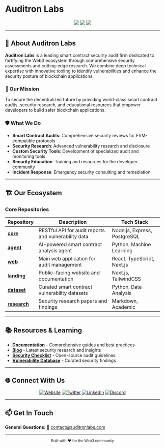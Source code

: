 # Auditron Labs

<div align="center">
  <img src="https://img.shields.io/badge/Smart%20Contract-Security-blue?style=for-the-badge" />
  <img src="https://img.shields.io/badge/Blockchain-Audits-green?style=for-the-badge" />
  <img src="https://img.shields.io/badge/DeFi-Security-orange?style=for-the-badge" />
</div>

---

## 🔐 About Auditron Labs

**Auditron Labs** is a leading smart contract security audit firm dedicated to fortifying the Web3 ecosystem through comprehensive security assessments and cutting-edge research. We combine deep technical expertise with innovative tooling to identify vulnerabilities and enhance the security posture of blockchain applications.

### 🎯 Our Mission
To secure the decentralized future by providing world-class smart contract audits, security research, and educational resources that empower developers to build safer blockchain applications.

### 🛡️ What We Do
- **Smart Contract Audits**: Comprehensive security reviews for EVM-compatible protocols
- **Security Research**: Advanced vulnerability research and disclosure
- **Custom Security Tools**: Development of specialized audit and monitoring tools
- **Security Education**: Training and resources for the developer community
- **Incident Response**: Emergency security consulting and remediation

---

## 🏗️ Our Ecosystem

### Core Repositories

| Repository | Description | Tech Stack |
|------------|-------------|------------|
| **[core](https://github.com/AuditronLabs/core)** | RESTful API for audit reports and vulnerability data | Node.js, Express, PostgreSQL |
| **[agent](https://github.com/AuditronLabs/agent)** | AI-powered smart contract analysis agent | Python, Machine Learning |
| **[web](https://github.com/AuditronLabs/web)** | Main web application for audit management | React, TypeScript, Next.js |
| **[landing](https://github.com/AuditronLabs/landing)** | Public-facing website and documentation | Next.js, TailwindCSS |
| **[dataset](https://github.com/AuditronLabs/dataset)** | Curated smart contract vulnerability datasets | Python, Data Analysis |
| **[research](https://github.com/AuditronLabs/research)** | Security research papers and findings | Markdown, Academic |

---

## 📚 Resources & Learning

- **[Documentation](https://docs.auditronlabs.com)** - Comprehensive guides and best practices
- **[Blog](https://blog.auditronlabs.com)** - Latest security research and insights
- **[Security Checklist](https://checklist.auditronlabs.com)** - Open-source audit guidelines
- **[Vulnerability Database](https://vulndb.auditronlabs.com)** - Curated security findings

---

## 🌐 Connect With Us

<div align="center">

[![Website](https://img.shields.io/badge/Website-auditronlabs.com-blue?style=for-the-badge)](https://auditronlabs.com)
[![Twitter](https://img.shields.io/badge/Twitter-@AuditronLabs-1DA1F2?style=for-the-badge&logo=twitter)](https://twitter.com/)
[![LinkedIn](https://img.shields.io/badge/LinkedIn-AuditronLabs-0077B5?style=for-the-badge&logo=linkedin)](https://linkedin.com/company/)
[![Discord](https://img.shields.io/badge/Discord-Community-7289DA?style=for-the-badge&logo=discord)](https://discord.gg/)

</div>

---

## 📫 Get In Touch

**General Questions:** 💬 [contact@auditronlabs.com](mailto:contact@auditronlabs.com)

---

<div align="center">
  <sub>Built with ❤️ for the Web3 community</sub>
</div>
